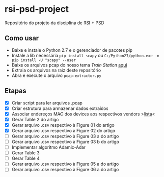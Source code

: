 # rsi-psd-project
Repositório do projeto da disciplina de RSI + PSD

## Como usar
- Baixe e instale o Python 2.7 e o gerenciador de pacotes pip
- Instale a lib necessária `pip install scapy` ou `C:/Python27/python.exe -m pip install -U "scapy" --user`
- Baixe os arquivos pcap do nosso tema *Train Station* [aqui](https://drive.google.com/file/d/1YdBczL5VtOLT5C1T429q6Ovu1qHvprgh/view)
- Extraia os arquivos na raiz deste repositório
- Abra e execute o arquivo `pcap-extractor.py`

## Etapas
* [x] Criar script para ler arquivos .pcap
* [x] Criar estrutura para armazenar dados extraídos
* [x] Associar endereços MAC dos devices aos respectivos vendors >[lista](https://gist.github.com/aallan/b4bb86db86079509e6159810ae9bd3e4)<
* [x] Gerar Table 2 do artigo
* [x] Gerar arquivo .csv respectivo à Figure 01 do artigo
* [x] Gerar arquivo .csv respectivo à Figure 02 do artigo
* [ ] Gerar arquivo .csv respectivo à Figure 03 a do artigo
* [ ] Gerar arquivo .csv respectivo à Figure 03 b do artigo
* [ ] Implementar algoritmo Adamic-Adar
* [ ] Gerar Table 3
* [ ] Gerar Table 4
* [ ] Gerar arquivo .csv respectivo à Figure 05 a do artigo
* [ ] Gerar arquivo .csv respectivo à Figure 06 a do artigo
